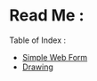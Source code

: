 # Read Me : 

Table of Index : 

- [Simple Web Form](https://github.com/AakanxuShah/Web-Project-Boilerplates/tree/master/Sample-web-form)
- [Drawing ](https://github.com/AakanxuShah/Web-Project-Boilerplates/tree/master/Drawing)



